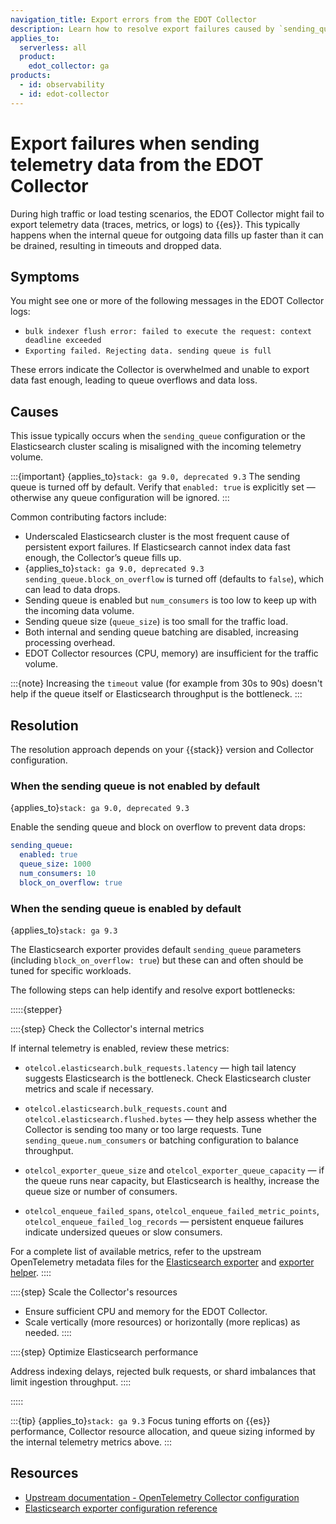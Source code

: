 ```yaml
---
navigation_title: Export errors from the EDOT Collector
description: Learn how to resolve export failures caused by `sending_queue` overflow and Elasticsearch exporter timeouts in the EDOT Collector.
applies_to:
  serverless: all
  product:
    edot_collector: ga  
products:
  - id: observability
  - id: edot-collector
---
```


# Export failures when sending telemetry data from the EDOT Collector

During high traffic or load testing scenarios, the EDOT Collector might fail to export telemetry data (traces, metrics, or logs) to {{es}}. This typically happens when the internal queue for outgoing data fills up faster than it can be drained, resulting in timeouts and dropped data.

## Symptoms

You might see one or more of the following messages in the EDOT Collector logs:

* `bulk indexer flush error: failed to execute the request: context deadline exceeded`
* `Exporting failed. Rejecting data. sending queue is full`

These errors indicate the Collector is overwhelmed and unable to export data fast enough, leading to queue overflows and data loss.

## Causes

This issue typically occurs when the `sending_queue` configuration or the Elasticsearch cluster scaling is misaligned with the incoming telemetry volume.  

:::{important}
{applies_to}`stack: ga 9.0, deprecated 9.3`
The sending queue is turned off by default. Verify that `enabled: true` is explicitly set — otherwise any queue configuration will be ignored.
:::

Common contributing factors include:

* Underscaled Elasticsearch cluster is the most frequent cause of persistent export failures. If Elasticsearch cannot index data fast enough, the Collector’s queue fills up.
* {applies_to}`stack: ga 9.0, deprecated 9.3` `sending_queue.block_on_overflow` is turned off (defaults to `false`), which can lead to data drops.
* Sending queue is enabled but `num_consumers` is too low to keep up with the incoming data volume.
* Sending queue size (`queue_size`) is too small for the traffic load.
* Both internal and sending queue batching are disabled, increasing processing overhead.
* EDOT Collector resources (CPU, memory) are insufficient for the traffic volume.

:::{note}
Increasing the `timeout` value (for example from 30s to 90s) doesn't help if the queue itself or Elasticsearch throughput is the bottleneck.
:::

## Resolution

The resolution approach depends on your {{stack}} version and Collector configuration.

### When the sending queue is not enabled by default
{applies_to}`stack: ga 9.0, deprecated 9.3`

Enable the sending queue and block on overflow to prevent data drops:

```yaml
sending_queue:
  enabled: true
  queue_size: 1000
  num_consumers: 10
  block_on_overflow: true
```

### When the sending queue is enabled by default
{applies_to}`stack: ga 9.3`

The Elasticsearch exporter provides default `sending_queue` parameters (including `block_on_overflow: true`) but these can and often should be tuned for specific workloads.

The following steps can help identify and resolve export bottlenecks:

:::::{stepper}

::::{step} Check the Collector's internal metrics

If internal telemetry is enabled, review these metrics:

* `otelcol.elasticsearch.bulk_requests.latency` — high tail latency suggests Elasticsearch is the bottleneck. Check Elasticsearch cluster metrics and scale if necessary.

* `otelcol.elasticsearch.bulk_requests.count` and `otelcol.elasticsearch.flushed.bytes` — they help assess whether the Collector is sending too many or too large requests. Tune `sending_queue.num_consumers` or batching configuration to balance throughput.

* `otelcol_exporter_queue_size` and `otelcol_exporter_queue_capacity` — if the queue runs near capacity, but Elasticsearch is healthy, increase the queue size or number of consumers.

* `otelcol_enqueue_failed_spans`, `otelcol_enqueue_failed_metric_points`, `otelcol_enqueue_failed_log_records` — persistent enqueue failures indicate undersized queues or slow consumers.

For a complete list of available metrics, refer to the upstream OpenTelemetry metadata files for the [Elasticsearch exporter](https://github.com/open-telemetry/opentelemetry-collector-contrib/blob/main/exporter/elasticsearchexporter/metadata.yaml) and [exporter helper](https://github.com/open-telemetry/opentelemetry-collector/blob/main/exporter/exporterhelper/metadata.yaml).
::::

::::{step} Scale the Collector's resources

* Ensure sufficient CPU and memory for the EDOT Collector.
* Scale vertically (more resources) or horizontally (more replicas) as needed.
::::

::::{step} Optimize Elasticsearch performance

Address indexing delays, rejected bulk requests, or shard imbalances that limit ingestion throughput.
::::

:::::

:::{tip}
{applies_to}`stack: ga 9.3`
Focus tuning efforts on {{es}} performance, Collector resource allocation, and queue sizing informed by the internal telemetry metrics above.
:::


## Resources

* [Upstream documentation - OpenTelemetry Collector configuration](https://opentelemetry.io/docs/collector/configuration)
* [Elasticsearch exporter configuration reference](elastic-agent://reference/edot-collector/components/elasticsearchexporter.md)